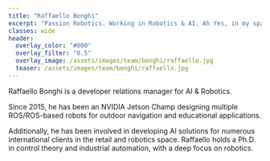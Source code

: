```yaml
---
title: "Raffaello Bonghi"
excerpt: "Passion Robotics. Working in Robotics & AI. Ah Yes, in my spare time I work in robotics. Ph.D. in Robotics and automation engineer."
classes: wide
header:
  overlay_color: "#000"
  overlay_filter: "0.5"
  overlay_image: /assets/images/team/bonghi/raffaello.jpg
  teaser: /assets/images/team/bonghi/raffaello.jpg
---
```


Raffaello Bonghi is a developer relations manager for AI & Robotics.

Since 2015, he has been an NVIDIA Jetson Champ designing multiple ROS/ROS-based robots for outdoor navigation and educational applications.

Additionally, he has been involved in developing AI solutions for numerous international clients in the retail and robotics space. Raffaello holds a Ph.D. in control theory and industrial automation, with a deep focus on robotics.